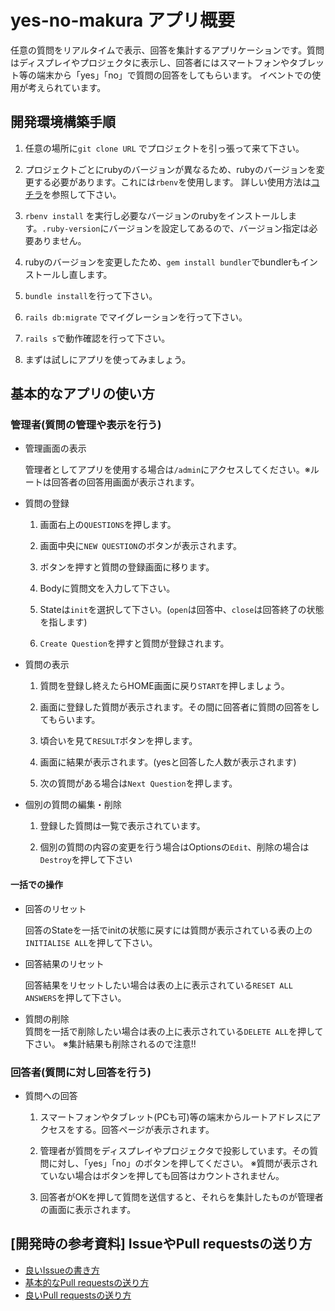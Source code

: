 # yes-no-makura アプリ概要
任意の質問をリアルタイムで表示、回答を集計するアプリケーションです。質問はディスプレイやプロジェクタに表示し、回答者にはスマートフォンやタブレット等の端末から「yes」「no」で質問の回答をしてもらいます。
イベントでの使用が考えられています。


## 開発環境構築手順
1. 任意の場所に`git clone URL` でプロジェクトを引っ張って来て下さい。

1. プロジェクトごとにrubyのバージョンが異なるため、rubyのバージョンを変更する必要があります。これには`rbenv`を使用します。
詳しい使用方法は[コチラ](http://vdeep.net/mac-ruby-rubyonrails)を参照して下さい。

1. `rbenv install` を実行し必要なバージョンのrubyをインストールします。`.ruby-version`にバージョンを設定してあるので、バージョン指定は必要ありません。

1. rubyのバージョンを変更したため、`gem install bundler`でbundlerもインストールし直します。

1. `bundle install`を行って下さい。

1. `rails db:migrate` でマイグレーションを行って下さい。

1. `rails s`で動作確認を行って下さい。

1. まずは試しにアプリを使ってみましょう。


## 基本的なアプリの使い方
### 管理者(質問の管理や表示を行う)

 - 管理画面の表示

    管理者としてアプリを使用する場合は`/admin`にアクセスしてください。※ルートは回答者の回答用画面が表示されます。


- 質問の登録
  1. 画面右上の`QUESTIONS`を押します。

  1. 画面中央に`NEW QUESTION`のボタンが表示されます。

  1. ボタンを押すと質問の登録画面に移ります。

  1. Bodyに質問文を入力して下さい。

  1. Stateは`init`を選択して下さい。(`open`は回答中、`close`は回答終了の状態を指します)

  1. `Create Question`を押すと質問が登録されます。


- 質問の表示
  1. 質問を登録し終えたらHOME画面に戻り`START`を押しましょう。

  1. 画面に登録した質問が表示されます。その間に回答者に質問の回答をしてもらいます。

  1. 頃合いを見て`RESULT`ボタンを押します。

  1. 画面に結果が表示されます。(yesと回答した人数が表示されます)

  1. 次の質問がある場合は`Next Question`を押します。

- 個別の質問の編集・削除
  1. 登録した質問は一覧で表示されています。

  1. 個別の質問の内容の変更を行う場合はOptionsの`Edit`、削除の場合は`Destroy`を押して下さい



#### 一括での操作
- 回答のリセット  

  回答のStateを一括でinitの状態に戻すには質問が表示されている表の上の`INITIALISE ALL`を押して下さい。

- 回答結果のリセット  

  回答結果をリセットしたい場合は表の上に表示されている`RESET ALL ANSWERS`を押して下さい。

- 質問の削除  
  質問を一括で削除したい場合は表の上に表示されている`DELETE ALL`を押して下さい。
  ※集計結果も削除されるので注意!!



### 回答者(質問に対し回答を行う)
- 質問への回答
  1. スマートフォンやタブレット(PCも可)等の端末からルートアドレスにアクセスをする。回答ページが表示されます。

  1. 管理者が質問をディスプレイやプロジェクタで投影しています。その質問に対し、「yes」「no」のボタンを押してください。
    ※質問が表示されていない場合はボタンを押しても回答はカウントされません。
  1. 回答者がOKを押して質問を送信すると、それらを集計したものが管理者の画面に表示されます。



## [開発時の参考資料] IssueやPull requestsの送り方
- [良いIssueの書き方](http://kuroeveryday.blogspot.jp/2015/08/bug-issues.html)
- [基本的なPull requestsの送り方](http://www.atmarkit.co.jp/ait/articles/1702/27/news022.html)
- [良いPull requestsの送り方](https://yakst.com/ja/posts/1625)
